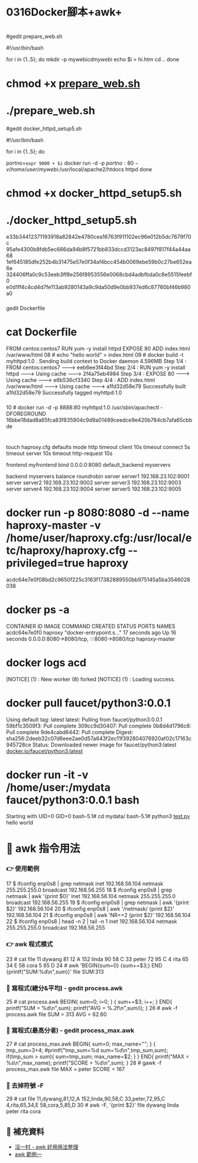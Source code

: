 # 0316Docker腳本+awk+

# 

#gedit prepare_web.sh

#!/usr/bin/bash

for i in {1..5};
do
  mkdir -p myweb$i
  cd myweb$i
  echo $i > hi.htm
  cd ..
done

# chmod +x [prepare_web.sh](http://prepare.sh/)
# ./prepare_web.sh

### 

#gedit docker_httpd_setup5.sh

#!/usr/bin/bash

for i in {1..5};
do

  portno=`expr 9000 + $i`
  docker run -d -p $portno:80 -v /home/user/myweb$i:/usr/local/apache2/htdocs httpd
done

 # chmod +x docker_httpd_setup5.sh
 # ./docker_httpd_setup5.sh
e33b34412371193918a82842e4780cea16763f911102ec96e012b5dc7679f70c
95afe4300b8fdb5ec666da94b8f5721bb833dccd3123ac8497f817f44a44aa68
1ef645185dfe252b4b31475e57e0f34af4bcc454b0069ebe59b0c27be652ea6e
324406ffa0c9c53eeb3ff8e256f8953556e0068cbd4adbfbda0c8e5515feebf0
e0d1ff4c4cd4d7fe113ab9280143a9c9da50d9e0bb937ed6c87760bf46b980a0

### 

gedit Dockerfile

 # cat Dockerfile
FROM centos:centos7
RUN yum -y install httpd
EXPOSE 80
ADD index.html /var/www/html
08 # echo "hello world" > index.html
09 # docker build -t myhttpd:1.0 .
Sending build context to Docker daemon  4.596MB
Step 1/4 : FROM centos:centos7
---> eeb6ee3f44bd
Step 2/4 : RUN yum -y install httpd
---> Using cache
---> 2f4a75eb4984
Step 3/4 : EXPOSE 80
---> Using cache
---> e6b536cf3340
Step 4/4 : ADD index.html /var/www/html
---> Using cache
---> a1fd32d58e79
Successfully built a1fd32d58e79
Successfully tagged myhttpd:1.0

### 

10 # docker run -d -p 8888:80 myhttpd:1.0 /usr/sbin/apachectl -DFOREGROUND
16bbe18dad8a65fca83f835904c9d9a01489ceedce9e420b784cb7afa65cbbde

# 

 touch haproxy.cfg
defaults
mode http
timeout client 10s
timeout connect 5s
timeout server 10s
timeout http-request 10s

frontend myfrontend
  bind 0.0.0.0:8080
  default_backend myservers

backend myservers
  balance roundrobin
  server server1 192.168.23.102:9001
  server server2 192.168.23.102:9002
  server server3 192.168.23.102:9003
  server server4 192.168.23.102:9004
  server server5 192.168.23.102:9005

 # docker run -p 8080:8080 -d --name haproxy-master -v /home/user/haproxy.cfg:/usr/local/etc/haproxy/haproxy.cfg --privileged=true haproxy
acdc64e7e0f08bd2c9650f225c3163f17382889550bb975145a5ba3546028038
 # docker ps -a
CONTAINER ID   IMAGE     COMMAND                  CREATED          STATUS          PORTS                                       NAMES
acdc64e7e0f0   haproxy   "docker-entrypoint.s…"   17 seconds ago   Up 16 seconds   0.0.0.0:8080->8080/tcp, :::8080->8080/tcp   haproxy-master
 # docker logs acd
[NOTICE]   (1) : New worker (8) forked
[NOTICE]   (1) : Loading success.

### 

 # docker pull faucet/python3:0.0.1
Using default tag: latest
latest: Pulling from faucet/python3:0.0.1
59bf1c3509f3: Pull complete
309cc9d30407: Pull complete
0b8d4d1796c6: Pull complete
9de4cabd6442: Pull complete
Digest: sha256:2deeb32c07d6eee2ae0d57a643f2ec11f392804076920af02c17163c945728ce
Status: Downloaded newer image for faucet/python3:latest
[docker.io/faucet/python3:latest](http://docker.io/faucet/python3:latest)
 # docker run -it -v /home/user:/mydata faucet/python3:0.0.1 bash
Starting with UID=0 GID=0
bash-5.1# cd mydata/
bash-5.1# python3 [test.py](http://test.py/)
hello world

# 📖 awk 指令用法

### 👉 使用範例

17 $ ifconfig enp0s8 | grep netmask
inet 192.168.56.104  netmask 255.255.255.0  broadcast 192.168.56.255
18 $ ifconfig enp0s8 | grep netmask | awk '{print $0}'
inet 192.168.56.104  netmask 255.255.255.0  broadcast 192.168.56.255
19 $ ifconfig enp0s8 | grep netmask | awk '{print $2}'
192.168.56.104
20 $ ifconfig enp0s8 | awk '/netmask/ {print $2}'
192.168.56.104
21 $ ifconfig enp0s8 | awk 'NR==2 {print $2}'
192.168.56.104
22 $ ifconfig enp0s8 | head -n 2 | tail -n 1
inet 192.168.56.104  netmask 255.255.255.0  broadcast 192.168.56.255

### 👉 awk 程式模式

23 # cat file
11 dywang 81 12 A
152 linda 90 58 C
33 peter 72 95 C
4 rita 65 34 E
58 cora 5 85 D
24 # awk 'BEGIN{sum=0} {sum+=$3;} END {printf("SUM:%d\n",sum)}' file
SUM:313

### 📍 寫程式(總分&平均) - gedit process.awk

25 # cat process.awk
BEGIN{
sum=0;
i=0;
}
{
sum+=$3;
i++;
}
END{
printf("SUM = %d\n",sum);
printf("AVG = %.2f\n",sum/i);
}
26 # awk -f process.awk file
SUM = 313
AVG = 62.60

### 📍 寫程式(最高分者) - gedit process_max.awk

27 # cat process_max.awk
BEGIN{
sum=0;
max_name="";
}
{
tmp_sum=$3+$4;
#printf("tmp_sum=%d sum=%d\n",tmp_sum,sum);
if(tmp_sum > sum){
sum=tmp_sum;
max_name=$2;
}
}
END{
printf("MAX = %s\n",max_name);
printf("SCORE = %d\n",sum);
}
28 # gawk -f process_max.awk file
MAX = peter
SCORE = 167

### 📍 去掉符號 -F

29 # cat file
11,dywang,81,12,A
152,linda,90,58,C
33,peter,72,95,C
4,rita,65,34,E
58,cora,5,85,D
30 # awk -F, '{print $2}' file
dywang
linda
peter
rita
cora

## 📖 補充資料

- [沒一村 - awk 好用用法整理](https://noootown.com/awk-useful-usage/)
- [awk 範例一](https://dywang.csie.cyut.edu.tw/dywang/linuxProgram/node51.html)